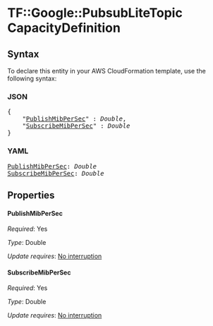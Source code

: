 # TF::Google::PubsubLiteTopic CapacityDefinition

## Syntax

To declare this entity in your AWS CloudFormation template, use the following syntax:

### JSON

<pre>
{
    "<a href="#publishmibpersec" title="PublishMibPerSec">PublishMibPerSec</a>" : <i>Double</i>,
    "<a href="#subscribemibpersec" title="SubscribeMibPerSec">SubscribeMibPerSec</a>" : <i>Double</i>
}
</pre>

### YAML

<pre>
<a href="#publishmibpersec" title="PublishMibPerSec">PublishMibPerSec</a>: <i>Double</i>
<a href="#subscribemibpersec" title="SubscribeMibPerSec">SubscribeMibPerSec</a>: <i>Double</i>
</pre>

## Properties

#### PublishMibPerSec

_Required_: Yes

_Type_: Double

_Update requires_: [No interruption](https://docs.aws.amazon.com/AWSCloudFormation/latest/UserGuide/using-cfn-updating-stacks-update-behaviors.html#update-no-interrupt)

#### SubscribeMibPerSec

_Required_: Yes

_Type_: Double

_Update requires_: [No interruption](https://docs.aws.amazon.com/AWSCloudFormation/latest/UserGuide/using-cfn-updating-stacks-update-behaviors.html#update-no-interrupt)

